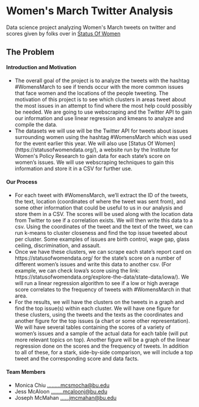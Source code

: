 # Women's March Twitter Analysis
Data science project analyzing Women's March tweets on twitter and scores given by folks over in [Status Of Women](https://statusofwomendata.org/)

## The Problem
#### Introduction and Motivation  
<ul>
    <li> The overall goal of the project is to analyze the tweets with the hashtag #WomensMarch to see if trends occur with the more common issues that face women and the locations of the people tweeting. The motivation of this project is to see which clusters in areas tweet about the most issues in an attempt to find where the most help could possibly be needed. We are going to use webscraping and the Twitter API to gain our information and use linear regression and kmeans to analyze and compile the data.</li>
    <li> The datasets we will use will be the Twitter API for tweets about issues surrounding women using the hashtag #WomensMarch which was used for the event earlier this year. We will also use [Status Of Women](https://statusofwomendata.org/), a website run by the Institute for Women's Policy Research to gain data for each state’s score on women’s issues. We will use webscraping techniques to gain this information and store it in a CSV for further use.</li>
</ul>

#### Our Process
<ul>
    <li> For each tweet with #WomensMarch, we’ll extract the ID of the tweets, the text, location (coordinates of where the tweet was sent from), and some other information that could be useful to us in our analysis and store them in a CSV. The scores will be used along with the location data from Twitter to see if a correlation exists. We will then write this data to a csv. Using the coordinates of the tweet and the text of the tweet, we can run k-means to cluster closeness and find the top issue tweeted about per cluster. Some examples of issues are birth control, wage gap, glass ceiling, discrimination, and assault. </li>
    <li> Once we have these clusters, we can scrape each state’s report card on https://statusofwomendata.org/ for the state’s score on a number of different women’s issues and write this data to another csv. (For example, we can check Iowa’s score using the link: https://statusofwomendata.org/explore-the-data/state-data/iowa/). We will run a linear regression algorithm to see if a low or high average score correlates to the frequency of tweets with #WomensMarch in that area. </li>
    <li> For the results, we will have the clusters on the tweets in a graph and find the top issue(s) within each cluster. We will have one figure for these clusters, using the tweets and the texts as the coordinates and another figure for the top issues (a chart or some other representation). We will have several tables containing the scores of a variety of women’s issues and a sample of the actual data for each table (will put more relevant topics on top). Another figure will be a graph of the linear regression done on the scores and the frequency of tweets. In addition to all of these, for a stark, side-by-side comparison, we will include a top tweet and the corresponding score and data facts. </li>
</ul>

#### Team Members
* Monica Chiu .........mcsmocha@bu.edu
* Jess McAloon ........mcaloonj@bu.edu
* Joseph McMahan ......jmcmahan@bu.edu
